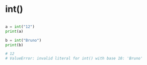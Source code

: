 
# int()

```python

a = int("12") 
print(a)

b = int("Bruno")
print(b)

# 12
# ValueError: invalid literal for int() with base 10: 'Bruno'

```